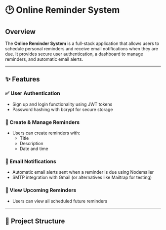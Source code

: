 # 🕑 Online Reminder System

## Overview

The **Online Reminder System** is a full-stack application that allows users to schedule personal reminders and receive email notifications when they are due. It provides secure user authentication, a dashboard to manage reminders, and automatic email alerts.

---

## ✨ Features

### ✅ User Authentication
- Sign up and login functionality using JWT tokens
- Password hashing with bcrypt for secure storage

### 📝 Create & Manage Reminders
- Users can create reminders with:
  - Title
  - Description
  - Date and time

### 🔔 Email Notifications
- Automatic email alerts sent when a reminder is due using Nodemailer
- SMTP integration with Gmail (or alternatives like Mailtrap for testing)

### 📅 View Upcoming Reminders
- Users can view all scheduled future reminders

---



## 📂 Project Structure

